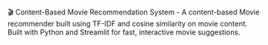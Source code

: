 🎬 Content-Based Movie Recommendation System - A content-based Movie recommender built using TF-IDF and cosine similarity on movie content. Built with Python and Streamlit for fast, interactive movie suggestions.
